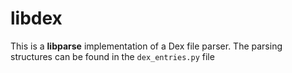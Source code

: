 # libdex

This is a **libparse** implementation of a Dex file parser.
The parsing structures can be found in the `dex_entries.py` file
